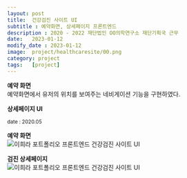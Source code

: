 ```yaml
---
layout: post
title:  건강검진 사이트 UI
subtitle : 예약화면, 상세페이지 프론트엔드
description : 2020 - 2022 재단법인 OO의학연구소 재단기획국 근무
date:   2023-01-12
modify_date : 2023-01-12
image:  project/healthcaresite/00.png
category: project
tags:   [project]
---
```


**예약 화면**  
예약화면에서 유저의 위치를 보여주는 네비게이션 기능을 구현하였다.

**상세페이지 UI**


<small>date : 2020.05 </small>  
  
**예약 화면**   
![이희라 포트폴리오 프론트엔드 건강검진 사이트 UI ]({{site.baseurl}}/images/project/healthcaresite/01.png)   
  
**검진 상세페이지**  
![이희라 포트폴리오 프론트엔드 건강검진 사이트 UI ]({{site.baseurl}}/images/project/healthcaresite/04.png)  
